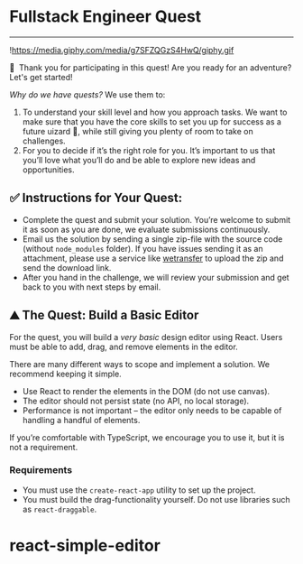 # Fullstack Engineer Quest

---

!https://media.giphy.com/media/g7SFZQGzS4HwQ/giphy.gif

🙌  Thank you for participating in this quest! Are you ready for an adventure? Let's get started!

_Why do we have quests?_ We use them to:

1. To understand your skill level and how you approach tasks. We want to make sure that you have the core skills to set you up for success as a future uizard 🧙, while still giving you plenty of room to take on challenges.
2. For you to decide if it’s the right role for you. It’s important to us that you’ll love what you’ll do and be able to explore new ideas and opportunities.

## ✅ **Instructions for Your Quest:**

- Complete the quest and submit your solution. You’re welcome to submit it as soon as you are done, we evaluate submissions continuously.
- Email us the solution by sending a single zip-file with the source code (without `node_modules` folder). If you have issues sending it as an attachment, please use a service like [wetransfer](http://wetransfer.com) to upload the zip and send the download link.
- After you hand in the challenge, we will review your submission and get back to you with next steps by email.

## ⛰ The **Quest: Build a Basic Editor**

For the quest, you will build a _very basic_ design editor using React. Users must be able to add, drag, and remove elements in the editor.

There are many different ways to scope and implement a solution. We recommend keeping it simple.

- Use React to render the elements in the DOM (do not use canvas).
- The editor should not persist state (no API, no local storage).
- Performance is not important – the editor only needs to be capable of handling a handful of elements.

If you’re comfortable with TypeScript, we encourage you to use it, but it is not a requirement.

### Requirements

- You must use the `create-react-app` utility to set up the project.
- You must build the drag-functionality yourself. Do not use libraries such as `react-draggable`.

# react-simple-editor
